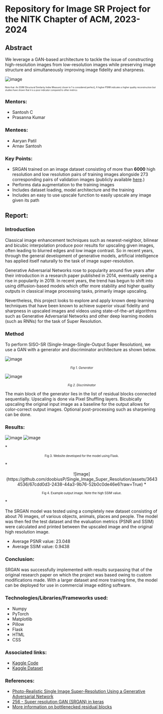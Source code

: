 # Repository for Image SR Project for the NITK Chapter of ACM, 2023-2024
## Abstract
We leverage a GAN-based architecture to tackle the issue of constructing high-resolution images from low-resolution images while preserving image structure and simultaneously improving image fidelity and sharpness.
<p align="center">
  
![image](https://github.com/doobiusP/Single_Image_Super_Resolution/assets/36434536/e1faf3e4-75c6-4127-8255-1d9c22719930?raw=True)

</p>

<span style="font-size:0.5em;">
Note that: An SSIM (Structural Similarity Index Measure) closer to 1 is considered perfect], A higher PSNR indicates a higher quality reconstruction but studies have shown that it is a poor indicator compared to other metrics
</span>


### Mentors:
* Santosh C
* Prasanna Kumar
### Mentees:
* Aaryan Patil
* Arnav Santosh

### Key Points:
* SRGAN trained on an image dataset consisting of more than **6000** high resolution and low resolution pairs of training images alongside 273 corresponding pairs of validation images (publicly available <a href="https://www.kaggle.com/datasets/doobiusp/various-ordered-images-for-super-resolution-task">here</a>.)
* Performs data augmentation to the training images
* Includes dataset loading, model architecture and the training
* Includes an easy to use upscale function to easily upscale any image given its path

## Report:
### Introduction
Classical image enhancement techniques such as nearest-neighbor, bilinear and bicubic interpolation produce poor results for upscaling given images, often leading to blurred edges and low image contrast. So in recent years, through the general development of generative models, artificial intelligence has applied itself naturally to the task of image super-resolution. 

Generative Adversarial Networks rose to popularity around five years after their introduction in a research paper published in 2014, eventually seeing a rise in popularity in 2019. In recent years, the trend has begun to shift into using diffusion-based models which offer more stability and higher quality outputs in classical image processing tasks, primarily image upscaling. 

Nevertheless, this project looks to explore and apply known deep learning techniques that have been known to achieve superior visual fidelity and sharpness in upscaled images and videos using state-of-the-art algorithms such as Generative Adversarial Networks and other deep learning models (such as RNNs) for the task of Super Resolution.

### Method

To perform SISO-SR (Single-Image-Single-Output Super Resolution), we use a GAN with a generator and discriminator architecture as shown below.
<p align="center">
  
![image](https://github.com/doobiusP/Single_Image_Super_Resolution/assets/36434536/18949d5a-5ea8-4333-aa2f-2f36f4674803)

*<p align="center"><font size="-2"> Fig 1. Generator </font></p>*

![image](https://github.com/doobiusP/Single_Image_Super_Resolution/assets/36434536/e4a1128e-12bf-4c4f-b2d7-169b9969ef16)

*<p align="center"><font size="-2"> Fig 2. Discriminator</font></p>*
</p>

The main block of the generator lies in the list of residual blocks connected sequentially. Upscaling is done via Pixel Shuffling layers. Bicubically upscaling the original input image as a baseline for the output allows for color-correct output images. Optional post-processing such as sharpening can be done.

### Results:

<p align="center">

![image](https://github.com/doobiusP/Single_Image_Super_Resolution/assets/36434536/eb82c8e3-ebcf-4896-bc59-bff5dd6a3a4a)
![image](https://github.com/doobiusP/Single_Image_Super_Resolution/assets/36434536/8e11d509-4eed-4021-bc63-8d06c21da190)
</p>
*<p align="center"><font size="-2"> Fig 3. Website developed for the model using Flask.</font></p>*

<p align="center">
![image](https://github.com/doobiusP/Single_Image_Super_Resolution/assets/36434536/67cdd0d3-2438-44a3-9b76-52b0c0de46e6?raw=True)
*<p align="center"><font size="-2"> Fig 4. Example output image. Note the high SSIM value.</font></p>*
</p>

The SRGAN model was tested using a completely new dataset consisting of about 76 images, of various objects, animals, places and people. The model was then fed the test dataset and the evaluation metrics (PSNR and SSIM) were calculated and printed between the upscaled image and the original high resolution image.
* Average PSNR value: 23.048
* Average SSIM value: 0.9438

### Conclusion:

SRGAN was successfully implemented with results surpassing that of the original research paper on which the project was based owing to custom modifications made. With a larger dataset and more training time, the model can be deployed for use in commercial image editing software.

### Technologies/Libraries/Frameworks used:
* Numpy
* PyTorch
* Matplotlib
* Pillow
* Flask
* HTML
* CSS

### Associated links:
* <a href="https://www.kaggle.com/code/doobiusp/srgan">Kaggle Code</a>
* <a href="https://www.kaggle.com/datasets/doobiusp/various-ordered-images-for-super-resolution-task">Kaggle Dataset </a>

### References:
* <a href="https://arxiv.org/abs/1609.04802">Photo-Realistic Single Image Super-Resolution Using a Generative Adversarial Network</a>
* <a href="https://youtu.be/1HqjPqNglPc?si=ezqEiYBfKW1Wtv_I">256 - Super resolution GAN (SRGAN) in keras </a>
* <a href="https://medium.com/@neetu.sigger/a-comprehensive-guide-to-understanding-and-implementing-bottleneck-residual-blocks-6b420706f66b">More information on bottlenecked residual blocks</a>

